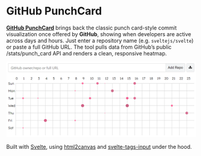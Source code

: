 # GitHub PunchCard

[**GitHub PunchCard**](https://punchcard.elebree.com) brings back the classic punch card-style commit visualization once offered by **GitHub**, showing when developers are active across days and hours. Just enter a repository name (e.g. `sveltejs/svelte`) or paste a full GitHub URL. The tool pulls data from GitHub’s public /stats/punch_card API and renders a clean, responsive heatmap.

[![GitHub PunchCard](static/punchcard-preview.gif)](https://punchcard.elebree.com/)


Built with [Svelte](https://github.com/sveltejs/svelte), using [html2canvas](https://github.com/niklasvh/html2canvas) and [svelte-tags-input](https://github.com/agustinl/svelte-tags-input) under the hood.
